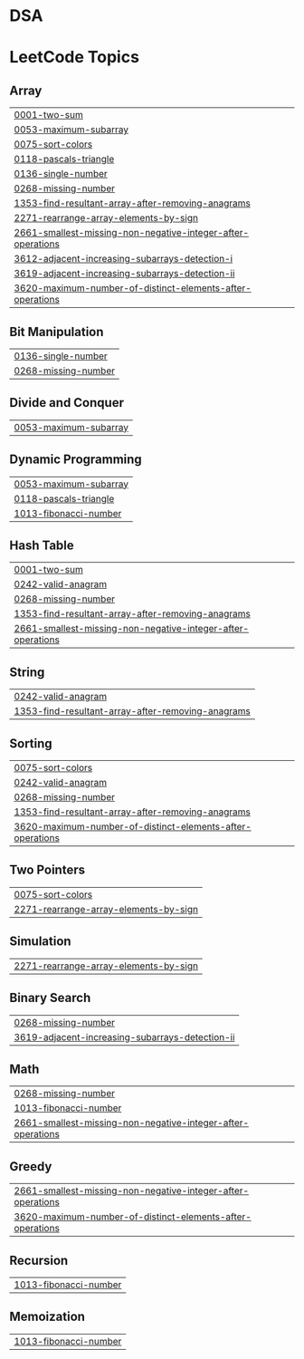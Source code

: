 # DSA
<!---LeetCode Topics Start-->
# LeetCode Topics
## Array
|  |
| ------- |
| [0001-two-sum](https://github.com/marindave04/DSA/tree/master/0001-two-sum) |
| [0053-maximum-subarray](https://github.com/marindave04/DSA/tree/master/0053-maximum-subarray) |
| [0075-sort-colors](https://github.com/marindave04/DSA/tree/master/0075-sort-colors) |
| [0118-pascals-triangle](https://github.com/marindave04/DSA/tree/master/0118-pascals-triangle) |
| [0136-single-number](https://github.com/marindave04/DSA/tree/master/0136-single-number) |
| [0268-missing-number](https://github.com/marindave04/DSA/tree/master/0268-missing-number) |
| [1353-find-resultant-array-after-removing-anagrams](https://github.com/marindave04/DSA/tree/master/1353-find-resultant-array-after-removing-anagrams) |
| [2271-rearrange-array-elements-by-sign](https://github.com/marindave04/DSA/tree/master/2271-rearrange-array-elements-by-sign) |
| [2661-smallest-missing-non-negative-integer-after-operations](https://github.com/marindave04/DSA/tree/master/2661-smallest-missing-non-negative-integer-after-operations) |
| [3612-adjacent-increasing-subarrays-detection-i](https://github.com/marindave04/DSA/tree/master/3612-adjacent-increasing-subarrays-detection-i) |
| [3619-adjacent-increasing-subarrays-detection-ii](https://github.com/marindave04/DSA/tree/master/3619-adjacent-increasing-subarrays-detection-ii) |
| [3620-maximum-number-of-distinct-elements-after-operations](https://github.com/marindave04/DSA/tree/master/3620-maximum-number-of-distinct-elements-after-operations) |
## Bit Manipulation
|  |
| ------- |
| [0136-single-number](https://github.com/marindave04/DSA/tree/master/0136-single-number) |
| [0268-missing-number](https://github.com/marindave04/DSA/tree/master/0268-missing-number) |
## Divide and Conquer
|  |
| ------- |
| [0053-maximum-subarray](https://github.com/marindave04/DSA/tree/master/0053-maximum-subarray) |
## Dynamic Programming
|  |
| ------- |
| [0053-maximum-subarray](https://github.com/marindave04/DSA/tree/master/0053-maximum-subarray) |
| [0118-pascals-triangle](https://github.com/marindave04/DSA/tree/master/0118-pascals-triangle) |
| [1013-fibonacci-number](https://github.com/marindave04/DSA/tree/master/1013-fibonacci-number) |
## Hash Table
|  |
| ------- |
| [0001-two-sum](https://github.com/marindave04/DSA/tree/master/0001-two-sum) |
| [0242-valid-anagram](https://github.com/marindave04/DSA/tree/master/0242-valid-anagram) |
| [0268-missing-number](https://github.com/marindave04/DSA/tree/master/0268-missing-number) |
| [1353-find-resultant-array-after-removing-anagrams](https://github.com/marindave04/DSA/tree/master/1353-find-resultant-array-after-removing-anagrams) |
| [2661-smallest-missing-non-negative-integer-after-operations](https://github.com/marindave04/DSA/tree/master/2661-smallest-missing-non-negative-integer-after-operations) |
## String
|  |
| ------- |
| [0242-valid-anagram](https://github.com/marindave04/DSA/tree/master/0242-valid-anagram) |
| [1353-find-resultant-array-after-removing-anagrams](https://github.com/marindave04/DSA/tree/master/1353-find-resultant-array-after-removing-anagrams) |
## Sorting
|  |
| ------- |
| [0075-sort-colors](https://github.com/marindave04/DSA/tree/master/0075-sort-colors) |
| [0242-valid-anagram](https://github.com/marindave04/DSA/tree/master/0242-valid-anagram) |
| [0268-missing-number](https://github.com/marindave04/DSA/tree/master/0268-missing-number) |
| [1353-find-resultant-array-after-removing-anagrams](https://github.com/marindave04/DSA/tree/master/1353-find-resultant-array-after-removing-anagrams) |
| [3620-maximum-number-of-distinct-elements-after-operations](https://github.com/marindave04/DSA/tree/master/3620-maximum-number-of-distinct-elements-after-operations) |
## Two Pointers
|  |
| ------- |
| [0075-sort-colors](https://github.com/marindave04/DSA/tree/master/0075-sort-colors) |
| [2271-rearrange-array-elements-by-sign](https://github.com/marindave04/DSA/tree/master/2271-rearrange-array-elements-by-sign) |
## Simulation
|  |
| ------- |
| [2271-rearrange-array-elements-by-sign](https://github.com/marindave04/DSA/tree/master/2271-rearrange-array-elements-by-sign) |
## Binary Search
|  |
| ------- |
| [0268-missing-number](https://github.com/marindave04/DSA/tree/master/0268-missing-number) |
| [3619-adjacent-increasing-subarrays-detection-ii](https://github.com/marindave04/DSA/tree/master/3619-adjacent-increasing-subarrays-detection-ii) |
## Math
|  |
| ------- |
| [0268-missing-number](https://github.com/marindave04/DSA/tree/master/0268-missing-number) |
| [1013-fibonacci-number](https://github.com/marindave04/DSA/tree/master/1013-fibonacci-number) |
| [2661-smallest-missing-non-negative-integer-after-operations](https://github.com/marindave04/DSA/tree/master/2661-smallest-missing-non-negative-integer-after-operations) |
## Greedy
|  |
| ------- |
| [2661-smallest-missing-non-negative-integer-after-operations](https://github.com/marindave04/DSA/tree/master/2661-smallest-missing-non-negative-integer-after-operations) |
| [3620-maximum-number-of-distinct-elements-after-operations](https://github.com/marindave04/DSA/tree/master/3620-maximum-number-of-distinct-elements-after-operations) |
## Recursion
|  |
| ------- |
| [1013-fibonacci-number](https://github.com/marindave04/DSA/tree/master/1013-fibonacci-number) |
## Memoization
|  |
| ------- |
| [1013-fibonacci-number](https://github.com/marindave04/DSA/tree/master/1013-fibonacci-number) |
<!---LeetCode Topics End-->
